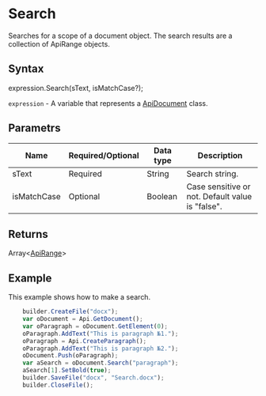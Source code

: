 # Search

Searches for a scope of a document object. The search results are a collection of ApiRange objects.

## Syntax

expression.Search(sText, isMatchCase?);

`expression` - A variable that represents a [ApiDocument](../ApiDocument.md) class.

## Parametrs

| **Name** | **Required/Optional** | **Data type** | **Description** |
| ------------- | ------------- | ------------- | ------------- |
| sText | Required | String | Search string. |
| isMatchCase | Optional | Boolean | Case sensitive or not. Default value is "false". |

## Returns

Array<[ApiRange](../../ApiRange/ApiRange.md)>

## Example

This example shows how to make a search.

```javascript
	builder.CreateFile("docx");
	var oDocument = Api.GetDocument();
	var oParagraph = oDocument.GetElement(0);
	oParagraph.AddText("This is paragraph №1.");
	oParagraph = Api.CreateParagraph();
	oParagraph.AddText("This is paragraph №2.");
	oDocument.Push(oParagraph);
	var aSearch = oDocument.Search("paragraph");
	aSearch[1].SetBold(true);
	builder.SaveFile("docx", "Search.docx");
	builder.CloseFile();
```